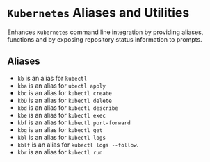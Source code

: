 # `Kubernetes` Aliases and Utilities

Enhances `Kubernetes` command line integration by providing aliases,
functions and by exposing repository status information to prompts.

## Aliases

- `kb` is an alias for `kubectl`
- `kba` is an alias for `ubectl apply`
- `kbc` is an alias for `kubectl create`
- `kbD` is an alias for `kubectl delete`
- `kbd` is an alias for `kubectl describe`
- `kbe` is an alias for `kubectl exec`
- `kbf` is an alias for `kubectl port-forward`
- `kbg` is an alias for `kubectl get`
- `kbl` is an alias for `kubectl logs`
- `kblf` is an alias for `kubectl logs --follow`.
- `kbr` is an alias for `kubectl run`

[1]: https://kubernetes.io/
